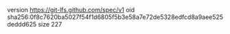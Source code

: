 version https://git-lfs.github.com/spec/v1
oid sha256:0f8c7620ba5027f54f1d6805f5b3e58a7e72de5328edfcd8a9aee525deddd625
size 227
